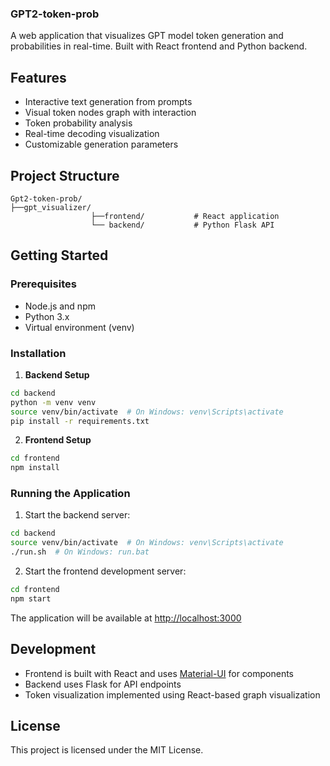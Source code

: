 ### GPT2-token-prob

A web application that visualizes GPT model token generation and probabilities in real-time. Built with React frontend and Python backend.

## Features

- Interactive text generation from prompts
- Visual token nodes graph with interaction 
- Token probability analysis
- Real-time decoding visualization
- Customizable generation parameters

## Project Structure

```
Gpt2-token-prob/
├──gpt_visualizer/
                  ├──frontend/           # React application
                  └── backend/           # Python Flask API

```

## Getting Started

### Prerequisites

- Node.js and npm
- Python 3.x
- Virtual environment (venv)

### Installation

1. **Backend Setup**
```sh
cd backend
python -m venv venv
source venv/bin/activate  # On Windows: venv\Scripts\activate
pip install -r requirements.txt
```

2. **Frontend Setup**
```sh
cd frontend
npm install
```

### Running the Application

1. Start the backend server:
```sh
cd backend
source venv/bin/activate  # On Windows: venv\Scripts\activate
./run.sh  # On Windows: run.bat
```

2. Start the frontend development server:
```sh
cd frontend
npm start
```

The application will be available at [http://localhost:3000](http://localhost:3000)

## Development

- Frontend is built with React and uses [Material-UI](https://mui.com/) for components
- Backend uses Flask for API endpoints
- Token visualization implemented using React-based graph visualization

## License

This project is licensed under the MIT License.
